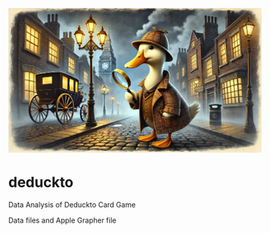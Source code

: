 ![Duck in Detective Costume](deduckto-character.png)
# deduckto
Data Analysis of Deduckto Card Game

Data files and Apple Grapher file
